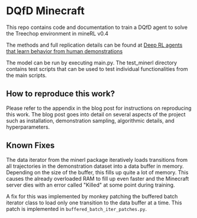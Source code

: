 # DQfD Minecraft
This repo contains code and documentation to train a DQfD agent to solve the Treechop environment in mineRL v0.4

The methods and full replication details can be found at [Deep RL agents that learn behavior from human demonstrations](https://www.anishdiwan.com/post/deep-rl-in-minecraft)

The model can be run by executing main.py. The test_minerl directory contains test scripts that can be used to test individual functionalities from the main scripts. 

## How to reproduce this work?
Please refer to the appendix in the blog post for instructions on reproducing this work. The blog post goes into detail on several aspects of the project such as installation, demonstration sampling, algorithmic details, and hyperparameters. 

## Known Fixes
The data iterator from the minerl package iteratively loads transitions from all trajectories in the demonstration dataset into a data buffer in memory. Depending on the size of the buffer, this fills up quite a lot of memory. This causes the already overloaded RAM to fill up even faster and the Minecraft server dies with an error called "Killed" at some point during training.

A fix for this was implemented by monkey patching the buffered batch iterator class to load only one transition to the data buffer at a time. This patch is implemented in `buffered_batch_iter_patches.py`.
